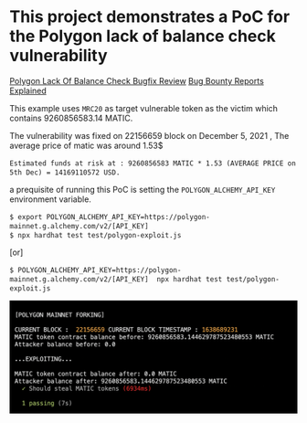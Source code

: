 # This project demonstrates a PoC for the Polygon lack of balance check vulnerability


[Polygon Lack Of Balance Check Bugfix Review](https://medium.com/immunefi/polygon-lack-of-balance-check-bugfix-postmortem-2-2m-bounty-64ec66c24c7d)
[Bug Bounty Reports Explained](https://www.youtube.com/watch?v=wc4jARFuVYg&ab_channel=BugBountyReportsExplained)


This example uses `MRC20` as target vulnerable token as the victim which contains 9260856583.14 MATIC.

The vulnerability was fixed on 22156659 block on December 5, 2021 , The average price of matic was around 1.53$

```
Estimated funds at risk at : 9260856583 MATIC * 1.53 (AVERAGE PRICE on 5th Dec) = 14169110572 USD.
```

a prequisite of running this PoC is setting the `POLYGON_ALCHEMY_API_KEY` environment variable.

```
$ export POLYGON_ALCHEMY_API_KEY=https://polygon-mainnet.g.alchemy.com/v2/[API_KEY]  
$ npx hardhat test test/polygon-exploit.js
```

[or]

```
$ POLYGON_ALCHEMY_API_KEY=https://polygon-mainnet.g.alchemy.com/v2/[API_KEY]  npx hardhat test test/polygon-exploit.js
```

![PoC](./PolygonExploit.png)